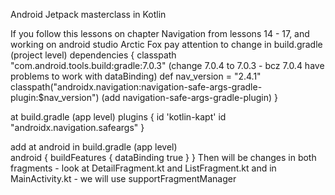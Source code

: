 Android Jetpack masterclass in Kotlin

If you follow this lessons on chapter Navigation from lessons 14 - 17, and working on android studio Arctic Fox
pay attention to change in build.gradle (project level)
dependencies {
        classpath "com.android.tools.build:gradle:7.0.3" (change 7.0.4 to 7.0.3 - bcz 7.0.4 have problems to work with dataBinding)
        def nav_version = "2.4.1"
        classpath("androidx.navigation:navigation-safe-args-gradle-plugin:$nav_version")  (add navigation-safe-args-gradle-plugin)
        }
        
at build.gradle (app level)
plugins {
    id 'kotlin-kapt'
    id "androidx.navigation.safeargs"
    }
    
add at android in build.gradle (app level)    
android {
    buildFeatures {
        dataBinding true
    }
    }
Then will be changes in both fragments - look at DetailFragment.kt and ListFragment.kt
and in MainActivity.kt - we will use supportFragmentManager
    
    
    
    
    

